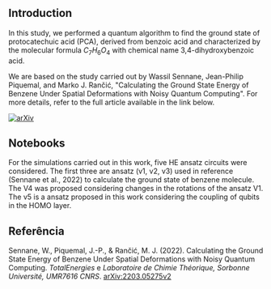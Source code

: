 ## Introduction

In this study, we performed a quantum algorithm to find the ground state of protocatechuic acid (PCA), derived from benzoic acid and characterized by the molecular formula $C_{7}H_{6}O_{4}$ with chemical name 3,4-dihydroxybenzoic acid. 

We are based on the study carried out by Wassil Sennane, Jean-Philip Piquemal, and Marko J. Rančić,  "Calculating the Ground State Energy of Benzene Under Spatial Deformations with Noisy Quantum Computing". For more details, refer to the full article available in the link below.

[![arXiv](https://img.shields.io/badge/arXiv-2406.00280-b31b1b.svg)](https://arxiv.org/abs/2203.05275v2)



## Notebooks
For the simulations carried out in this work, five HE ansatz circuits were considered. The first three are ansatz (v1, v2, v3) used in reference (Sennane et al., 2022) to calculate the ground state of benzene molecule. The V4 was proposed considering changes in the rotations of the ansatz V1. The v5 is a ansatz proposed in this work considering the coupling of qubits in the HOMO layer.



## Referência

Sennane, W., Piquemal, J.-P., & Rančić, M. J. (2022). Calculating the Ground State Energy of Benzene Under Spatial Deformations with Noisy Quantum Computing. *TotalEnergies* e *Laboratoire de Chimie Théorique, Sorbonne Université, UMR7616 CNRS*. [arXiv:2203.05275v2](https://arxiv.org/abs/2203.05275v2)

